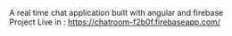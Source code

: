 A real time chat application built with angular and firebase<br>
Project Live in : https://chatroom-f2b0f.firebaseapp.com/
